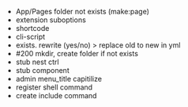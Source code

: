 - App/Pages folder not exists (make:page)
- extension suboptions
- shortcode
- cli-script
- exists. rewrite (yes/no) > replace old to new in yml
- #200 mkdir, create folder if not exists
- stub nest ctrl
- stub component
- admin menu_title capitilize
- register shell command
- create include command
